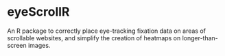 # eyeScrollR

An R package to correctly place eye-tracking fixation data on areas of scrollable websites, and simplify the creation of heatmaps on longer-than-screen images.
